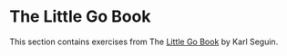 # The Little Go Book

This section contains exercises from The [Little Go Book](https://github.com/karlseguin/the-little-go-book) by Karl Seguin.
